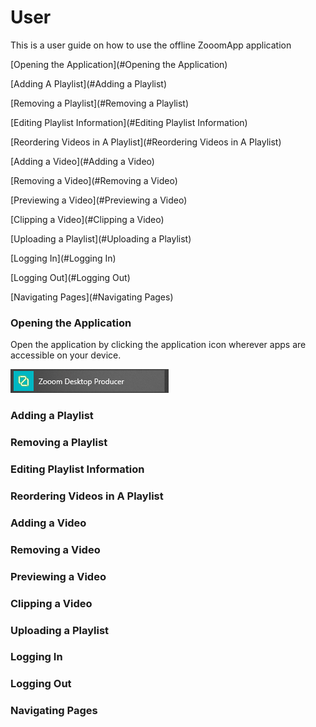 # User 
This is a user guide on how to use the offline ZooomApp application

[Opening the Application](#Opening the Application)

[Adding A Playlist](#Adding a Playlist)

[Removing a Playlist](#Removing a Playlist)

[Editing Playlist Information](#Editing Playlist Information)

[Reordering Videos in A Playlist](#Reordering Videos in A Playlist)

[Adding a Video](#Adding a Video)

[Removing a Video](#Removing a Video)

[Previewing a Video](#Previewing a Video)

[Clipping a Video](#Clipping a Video)

[Uploading a Playlist](#Uploading a Playlist)

[Logging In](#Logging In)

[Logging Out](#Logging Out)

[Navigating Pages](#Navigating Pages)

### Opening the Application
Open the application by clicking the application icon wherever apps are accessible on your device.

![App Icon](https://github.com/Line98Dev/offline-video-editing/blob/master/Auxiliary%20Files/UWP-Screenshots/windows-start-menu-application.png)

### Adding a Playlist

### Removing a Playlist

### Editing Playlist Information

### Reordering Videos in A Playlist

### Adding a Video

### Removing a Video

### Previewing a Video

### Clipping a Video

### Uploading a Playlist

### Logging In

### Logging Out

### Navigating Pages

